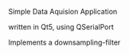 Simple Data Aquision Application

written in Qt5, using QSerialPort

Implements a downsampling-filter
